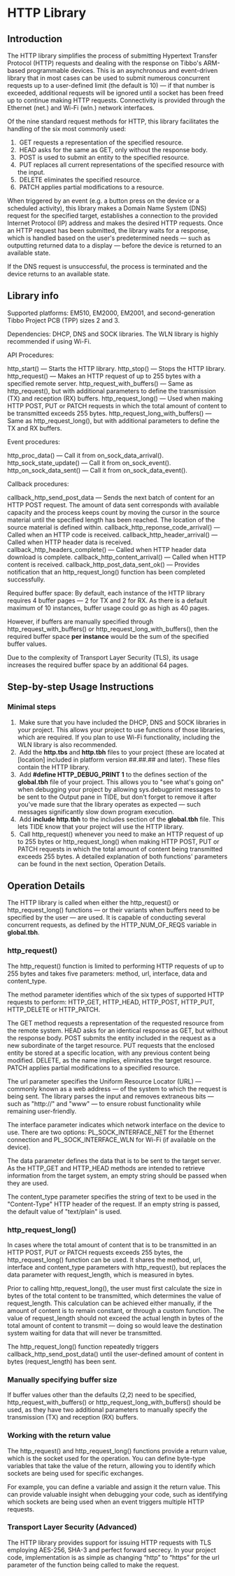 # HTTP Library

## Introduction<br />

The HTTP library simplifies the process of submitting Hypertext Transfer Protocol (HTTP) requests and dealing with the response on Tibbo's ARM-based programmable devices. This is an asynchronous and event-driven library that in most cases can be used to submit numerous concurrent requests up to a user-defined limit (the default is 10) — if that number is exceeded, additional requests will be ignored until a socket has been freed up to continue making HTTP requests. Connectivity is provided through the Ethernet (net.) and Wi-Fi (wln.) network interfaces.

Of the nine standard request methods for HTTP, this library facilitates the handling of the six most commonly used: 

1. ​	GET requests a representation of the specified resource.
2. ​	HEAD asks for the same as GET, only without the response body.
3. ​	POST is used to submit an entity to the specified resource.
4. ​	PUT replaces all current representations of the specified resource with the input.
5. ​	DELETE eliminates the specified resource.
6. ​	PATCH applies partial modifications to a resource.

When triggered by an event (e.g. a button press on the device or a scheduled activity), this library makes a Domain Name System (DNS) request for the specified target, establishes a connection to the provided Internet Protocol (IP) address and makes the desired HTTP requests. Once an HTTP request has been submitted, the library waits for a response, which is handled based on the user's predetermined needs — such as outputting returned data to a display — before the device is returned to an available state.

If the DNS request is unsuccessful, the process is terminated and the device returns to an available state.

## Library info<br />

Supported platforms: EM510, EM2000, EM2001, and second-generation Tibbo Project PCB (TPP) sizes 2 and 3. 

Dependencies: DHCP, DNS and SOCK libraries. The WLN library is highly recommended if using Wi-Fi.

API Procedures: 

http_start() — Starts the HTTP library.
 http_stop() — Stops the HTTP library.
 http_request() — Makes an HTTP request of up to 255 bytes with a specified remote server.
 http_request_with_buffers() — Same as http_request(), but with additional parameters to define the transmission (TX) and reception (RX) buffers.
 http_request_long() — Used when making HTTP POST, PUT or PATCH requests in which the total amount of content to be transmitted exceeds 255 bytes.
 http_request_long_with_buffers() — Same as http_request_long(), but with additional parameters to define the TX and RX buffers.


 

Event procedures:

http_proc_data() — Call it from on_sock_data_arrival().
 http_sock_state_update() — Call it from on_sock_event().
 http_on_sock_data_sent() — Call it from on_sock_data_event().
 
 

Callback procedures:

callback_http_send_post_data — Sends the next batch of content for an HTTP POST request. The amount of data sent corresponds with available capacity and the process keeps count by moving the cursor in the source material until the specified length has been reached. The location of the source material is defined within.
 callback_http_reponse_code_arrival() — Called when an HTTP code is received.
 callback_http_header_arrival() — Called when HTTP header data is received.
 callback_http_headers_complete() — Called when HTTP header data download is complete.
 callback_http_content_arrival() — Called when HTTP content is received.
 callback_http_post_data_sent_ok() — Provides notification that an http_request_long() function has been completed successfully.
 
 

Required buffer space: By default, each instance of the HTTP library requires 4 buffer pages — 2 for TX and 2 for RX. As there is a default maximum of 10 instances, buffer usage could go as high as 40 pages. 

However, if buffers are manually specified through http_request_with_buffers() or http_request_long_with_buffers(), then the required buffer space **per instance** would be the sum of the specified buffer values.

Due to the complexity of Transport Layer Security (TLS), its usage increases the required buffer space by an additional 64 pages.

## Step-by-step Usage Instructions<br />

### Minimal steps

1. ​	Make sure that you have included the DHCP, DNS and SOCK libraries in your project. This allows your project to use functions of those libraries, which are required. If you plan to use Wi-Fi functionality, including the WLN library is also recommended.
2. ​	Add the **http.tbs** and **http.tbh** files to your project (these are located at [location] included in platform version ##.##.## and later). These files contain the HTTP library.
3. ​	Add **#define HTTP_DEBUG_PRINT 1** to the defines section of the **global.tbh** file of your project. This allows you to "see what's going on" when debugging your project by allowing sys.debugprint messages to be sent to the Output pane in TIDE, but don't forget to remove it after you've made sure that the library operates as expected — such messages significantly slow down program execution.
4. ​	Add **include http.tbh** to the includes section of the **global.tbh** file. This lets TIDE know that your project will use the HTTP library.
5. ​	Call http_request() whenever you need to make an HTTP request of up to 255 bytes or http_request_long() when making HTTP POST, PUT or PATCH requests in which the total amount of content being transmitted exceeds 255 bytes. A detailed explanation of both functions' parameters can be found in the next section, Operation Details.  



## Operation Details

The HTTP library is called when either the http_request() or http_request_long() functions — or their variants when buffers need to be specified by the user — are used. It is capable of conducting several concurrent requests, as defined by the HTTP_NUM_OF_REQS variable in **global.tbh**.

### http_request()

The http_request() function is limited to performing HTTP requests of up to 255 bytes and takes five parameters: method, url, interface, data and content_type.

The method parameter identifies which of the six types of supported HTTP requests to perform: HTTP_GET, HTTP_HEAD, HTTP_POST, HTTP_PUT, HTTP_DELETE or HTTP_PATCH.

The GET method requests a representation of the requested resource from the remote system. HEAD asks for an identical response as GET, but without the response body. POST submits the entity included in the request as a new subordinate of the target resource. PUT requests that the enclosed entity be stored at a specific location, with any previous content being modified. DELETE, as the name implies, eliminates the target resource. PATCH applies partial modifications to a specified resource.

The url parameter specifies the Uniform Resource Locator (URL) — commonly known as a web address — of the system to which the request is being sent. The library parses the input and removes extraneous bits — such as "http://" and "www" — to ensure robust functionality while remaining user-friendly.

The interface parameter indicates which network interface on the device to use. There are two options: PL_SOCK_INTERFACE_NET for the Ethernet connection and PL_SOCK_INTERFACE_WLN for Wi-Fi (if available on the device).

The data parameter defines the data that is to be sent to the target server. As the HTTP_GET and HTTP_HEAD methods are intended to retrieve information from the target system, an empty string should be passed when they are used.

The content_type parameter specifies the string of text to be used in the "Content-Type" HTTP header of the request. If an empty string is passed, the default value of "text/plain" is used.

### http_request_long()

In cases where the total amount of content that is to be transmitted in an HTTP POST, PUT or PATCH requests exceeds 255 bytes, the http_request_long() function can be used. It shares the method, url, interface and content_type parameters with http_request(), but replaces the data parameter with request_length, which is measured in bytes. 

Prior to calling http_request_long(), the user must first calculate the size in bytes of the total content to be transmitted, which determines the value of request_length. This calculation can be achieved either manually, if the amount of content is to remain constant, or through a custom function. The value of request_length should not exceed the actual length in bytes of the total amount of content to transmit — doing so would leave the destination system waiting for data that will never be transmitted.

The http_request_long() function repeatedly triggers callback_http_send_post_data() until the user-defined amount of content in bytes (request_length) has been sent.

### Manually specifying buffer size

If buffer values other than the defaults (2,2) need to be specified, http_request_with_buffers() or http_request_long_with_buffers() should be used, as they have two additional parameters to manually specify the transmission (TX) and reception (RX) buffers.

### Working with the return value

The http_request() and http_request_long() functions provide a return value, which is the socket used for the operation. You can define byte-type variables that take the value of the return, allowing you to identify which sockets are being used for specific exchanges.

For example, you can define a variable and assign it the return value. This can provide valuable insight when debugging your code, such as identifying which sockets are being used when an event triggers multiple HTTP requests. 

### Transport Layer Security (Advanced)

The HTTP library provides support for issuing HTTP requests with TLS employing AES-256, SHA-3 and perfect forward secrecy. In your project code, implementation is as simple as changing “http” to “https” for the url parameter of the function being called to make the request.